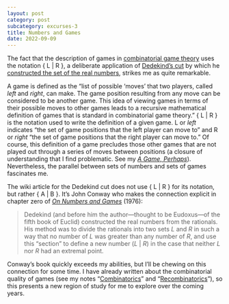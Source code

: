 ```yaml
---
layout: post
category: post
subcategory: excurses-3
title: Numbers and Games
date: 2022-09-09
---
```


The fact that the description of games in [combinatorial game theory](https://en.wikipedia.org/wiki/Combinatorial_game_theory#Overview) uses the notation &#123; L &#124; R &#125;, a deliberate application of [Dedekind’s cut](https://en.wikipedia.org/wiki/Dedekind_cut) by which he [constructed the set of the real numbers](https://en.wikipedia.org/wiki/Construction_of_the_real_numbers), strikes me as quite remarkable.

A game is defined as the “list of possible ‘moves’ that two players, called *left* and *right*, can make. The game position resulting from any move can be considered to be another game. This idea of viewing games in terms of their possible moves to other games leads to a recursive mathematical definition of games that is standard in combinatorial game theory.” &#123; L &#124; R &#125; is the notation used to write the definition of a given game. L or *left* indicates “the set of game positions that the left player can move to” and R or *right* “the set of game positions that the right player can move to.” Of course, this definition of a game precludes those other games that are not played out through a series of moves between positions (a closure of understanding that I find problematic. See my [*A Game, Perhaps*](https://vagrantludology.itch.io/a-game-perhaps)). Nevertheless, the parallel between sets of numbers and sets of games fascinates me.

The wiki article for the Dedekind cut does not use &#123; L &#124; R &#125; for its notation, but rather &#123; A &#124; B &#125;. It’s John Conway who makes the connection explicit in chapter zero of [*On Numbers and Games*](https://books.google.ca/books/about/On_Numbers_and_Games.html?id=tXiVo8qA5PQC) (1976):

> Dedekind (and before him the author—thought to be Eudoxus—of the fifth book of Euclid) constructed the real numbers from the rationals. His method was to divide the rationals into two sets *L* and *R* in such a way that no number of *L* was greater than any number of *R*, and use this “section” to define a new number (*L* &#124; *R*) in the case that neither *L* nor *R* had an extremal point.

Conway’s book quickly exceeds my abilities, but I’ll be chewing on this connection for some time. I have already written about the combinatorial quality of games (see my notes “[Combinatorics](/2021/04/26/combinatorics)” and “[Recombinatorics](https://steinea.github.io/notes/2021/06/09/recombinatorics)”), so this presents a new region of study for me to explore over the coming years.
